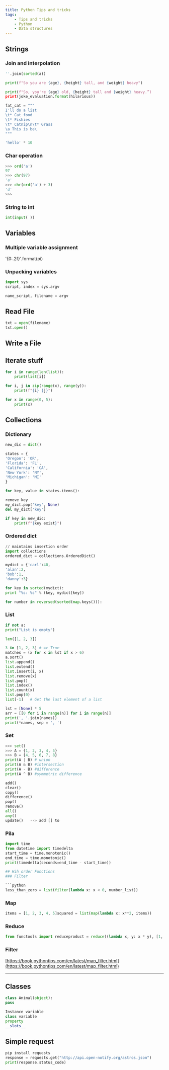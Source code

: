 ```yaml
---
title: Python Tips and tricks
tags:
    - Tips and tricks
    - Python
    - Data structures
---
```

## Strings

### Join and interpolation

```python
''.join(sorted(a))

print(f"So you are {age}, {height} tall, and {weight} heavy")
```


```python
print(f"So, you're {age} old, {height} tall and {weight} heavy.”)
print(joke_evaluation.format(hilarious))

fat_cat = """
I'll do a list
\t* Cat food
\t* Fishies
\t* Catnip\n\t* Grass
\a This is be\
"""

'hello' * 10
```

### Char operation

```python
>>> ord('a')
97
>>> chr(97)
'a'
>>> chr(ord('a') + 3)
'd'
>>>
```

### String to int

```python
int(input( ))
```


## Variables
### Multiple variable assignment


'{0:.2f}'.format(pi)

### Unpacking variables

```python
import sys
script, index = sys.argv

name_script, filename = argv
```


## Read File

```python
txt = open(filename)
txt.open()
```

## Write a File


## Iterate stuff

```python
for i in range(len(list)):
	print(list[i])

for i, j in zip(range(x), range(y)):
    print(f"{i} {j}")

for x in range(0, 5):
    print(x)
```

## Collections

### Dictionary

```python
new_dic = dict()

states = {
'Oregon': 'OR',
'Florida': 'FL',
'California': 'CA',
'New York': 'NY',
'Michigan': 'MI'
}

for key, value in states.items():

remove key
my_dict.pop('key', None)
del my_dict['key']

if key in new_dic:
    print(f"{key exist}")
```

### Ordered dict

```python
// maintains insertion order
import collections
ordered_dict = collections.OrderedDict()
```

```python
mydict = {'carl':40,
'alan':2,
'bob':1,
'danny':3}

for key in sorted(mydict):
print "%s: %s" % (key, mydict[key])

for number in reversed(sorted(map.keys())):
```

### List

```python
if not a:
print("List is empty")

len([1, 2, 3])

3 in [1, 2, 3] # => True
matches = (x for x in lst if x > 6)
a.sort()
list.append()
list.extend()
list.insert(i, x)
list.remove(x)
list.pop()
list.index()
list.count(x)
list.pop(0)
list[-1]   # Get the last element of a list

lst = [None] * 5
arr = [[0 for i in range(n)] for i in range(n)]
print(', '.join(names))
print(*names, sep = ', ')
```


### Set

```python
>>> set()
>>> A = {1, 2, 3, 4, 5}
>>> B = {4, 5, 6, 7, 8}
print(A | B) # union
print(A & B) #intersection
print(A - B) #difference
print(A ^ B) #symmetric difference

add()
clear()
copy()
difference()
pop()
remove()
all()
any()
update()   --> add [] to
```

### Pila

```python
import time
from datetime import timedelta
start_time = time.monotonic()
end_time = time.monotonic()
print(timedelta(seconds=end_time - start_time))

## Hih order Functions
### Filter 

```python
less_than_zero = list(filter(lambda x: x < 0, number_list))
```

### Map

```python
items = [1, 2, 3, 4, 5]squared = list(map(lambda x: x**2, items))
```

### Reduce

```python
from functools import reduceproduct = reduce((lambda x, y: x * y), [1, 2, 3, 4])
```

### Filter
[https://book.pythontips.com/en/latest/map_filter.html](https://book.pythontips.com/en/latest/map_filter.html)

---

## Classes

```python
class Animal(object):
pass

Instance variable
class variable
property
__slots__
```


## Simple request
```python
pip install requests
response = requests.get("http://api.open-notify.org/astros.json")
print(response.status_code)
```
